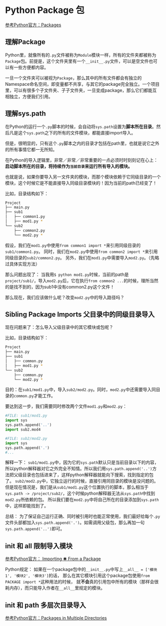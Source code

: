 # Python Package 包

[参考Python官方：Packages](https://docs.python.org/3/tutorial/modules.html#packages)


## 理解Package

Python里，就像所有的`.py`文件被称为`Module`模块一样，所有的文件夹都被称为`Package`包。前提是，这个文件夹里有一个`__init__.py`文件，可以是空文件也可以有一些方便都内容。

一旦一个文件夹可以被视为`Package`，那么其中的所有文件都会有独立的Namespace命名空间，即变量都不共享，与其它的package完全独立。一个项目里，可以有很多个子文件夹、子子文件夹，一旦变成package，那么它们都能互相独立，方便我们引用。



## 理解sys.path

在Python的运行一个`.py`脚本的时候，会自动将`sys.path`设置为**脚本所在目录**。然后凡是这个`sys.path`之下的所有的文件模块，都能直接import导入。

但是，很明显的，只有这个`.py`脚本之内的目录才包括在path里，也就是说它之外的所有事情它都一无所知。

在Python的导入逻辑里，非常／非常／非常重要的一点必须时时刻刻记在心上：
**启动脚本所在的目录，将持续作为`当前目录`来运行所有导入的模块。**

也就是说，如果你要导入另一文件夹的模块，而那个模块依赖于它同级目录的一个模块，这个时候它是不能直接导入同级目录模块的！因为当前的path已经变了！

比如，目录结构如下：
```sh
Project
├── main.py
├── sub1
│   ├── common1.py
│   ├── mod1.py *
└── sub2
    ├── common2.py
    └── mod2.py *
```
假设，我们在`mod1.py`中使用`from common1 import *`来引用同级目录的`sub1/common1.py`。
同时，我们在`mod2.py`中使用`from common2 import *`来引用同级目录的`sub2/common2.py`。
另外，我们在`mod1.py`中需要导入`mod2.py`。（先略过具体实现方法）

那么问题出现了：
当我用`$ python mod1.py`时候，当前的path是`project/sub1/`，导入`mod2.py`后，它在执行`from common2 ...`的时候，理所当然的是找不到的，因为sub1中没有common2.py这个文件！

那么现在，我们应该做什么呢？改变`mod2.py`中的导入路径吗？

## Sibling Package Imports 父目录中的同级目录导入

现在问题来了：怎么导入父级目录中的其它模块或包呢？

比如，目录结构如下：
```sh
Project
├── main.py
├── sub1
│   ├── common.py
│   ├── mod1.py *
└── sub2
    ├── common.py
    └── mod2.py *
```

目的：在`sub1/mod1.py`中，导入`sub2/mod2.py`。同时，`mod2.py`中还需要导入同目录的`common.py`才能工作。

要达到这一步，我们需要同时修改两个文件`mod1.py`和`mod2.py`：
```py
#FILE: sub1/mod1.py
import sys
sys.path.append('..')
import sub2.mod4

#FILE: sub2/mod2.py
import sys
sys.path.append('.')
#...
```

解释一下：
`sub1/mod1.py`中，因为它的`sys.path`默认只是当前目录以下的内容，所以python解释器对它之外完全不知情。所以我们用`sys.path.append('..')`方法把父级目录也包括进来了，这样python解释器就能向下搜索，找到指定的包了。
`sub2/mod2.py`中，它独立运行的时候，直接引用同目录的模块是没问题的。但是现在情况是，我们是从`sub1/mod1.py`这个位置执行的脚本，那么相当于`sys.path -> /project/sub2/`，这个时候python解释器无法从`sys.path`中找到`mod2.py`所依赖的包。
所以我们要在`mod2.py`中将自己所在的目录添加到`sys.path`中，这样即能找到了。

总结：
为了保证自己运行正确、同时被引用时也能正常使用，我们最好给每个`.py`文件头部都加入`sys.path.append('.')`。如需调用父级包，那么再加一句`sys.path.append('..')`即可。



## __init__ 和 __all__ 限制导入模块

[参考Python官方： Importing ✱ From a Package](https://docs.python.org/3/tutorial/modules.html#importing-from-a-package)

Python规定：
如果在一个package包中的`__init__.py`中写上`__all__ = ['模块1', '模块2', '模块3']`的话，
那么在其它模块引用这个package包使用`from PACKAGE import *`这种用法的时候，
就**不会**真的引用包中所有的模块（那样会很耗内存），而只能导入作者在`__all__`里规定的模块。





## __init__ 和 __path__ 多层次目录导入

[参考Python官方：Packages in Multiple Directories](https://docs.python.org/3/tutorial/modules.html#packages-in-multiple-directories)

